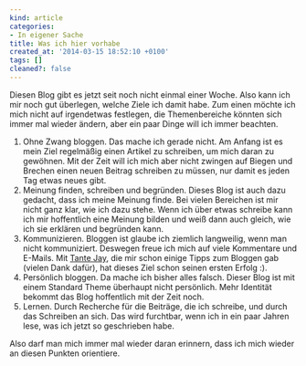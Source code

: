```yaml
---
kind: article
categories:
- In eigener Sache
title: Was ich hier vorhabe
created_at: '2014-03-15 18:52:10 +0100'
tags: []
cleaned?: false
---
```


Diesen Blog gibt es jetzt seit noch nicht einmal einer Woche. Also kann
ich mir noch gut überlegen, welche Ziele ich damit habe. Zum einen
möchte ich mich nicht auf irgendetwas festlegen, die The­menbereiche
könnten sich immer mal wieder ändern, aber ein paar Dinge will ich immer
beachten.

1.  Ohne Zwang bloggen. Das mache ich gerade nicht. Am Anfang ist es
    mein Ziel regelmäßig einen Artikel zu schreiben, um mich daran zu
    gewöhnen. Mit der Zeit will ich mich aber nicht zwin­gen auf Biegen
    und Brechen einen neuen Beitrag schreiben zu müssen, nur damit es
    jeden Tag etwas neues gibt.
2.  Meinung finden, schreiben und begründen. Dieses Blog ist auch dazu
    gedacht, dass ich meine Meinung finde. Bei vielen Bereichen ist mir
    nicht ganz klar, wie ich dazu stehe. Wenn ich über etwas schreibe
    kann ich mir hoffentlich eine Meinung bil­den und weiß dann auch
    gleich, wie ich sie erklären und begrün­den kann.
3.  Kommunizieren. Bloggen ist glaube ich ziemlich langweilig, wenn man
    nicht kommuniziert. Deswegen freue ich mich auf viele Kommentare und
    E-Mails. Mit [Tante Jay](http://grabbelkiste.org), die mir schon
    einige Tipps zum Bloggen gab (vielen Dank dafür), hat dieses Ziel
    schon seinen ersten Erfolg :).
4.  Persönlich bloggen. Da mache ich bisher alles falsch. Dieser Blog
    ist mit einem Standard Theme überhaupt nicht persönlich. Mehr
    Identität bekommt das Blog hoffentlich mit der Zeit noch.
5.  Lernen. Durch Recherche für die Beiträge, die ich schreibe, und
    durch das Schreiben an sich. Das wird furchtbar, wenn ich in ein
    paar Jahren lese, was ich jetzt so geschrieben habe.

Also darf man mich immer mal wieder daran erinnern, dass ich mich wieder
an diesen Punkten orientiere.

